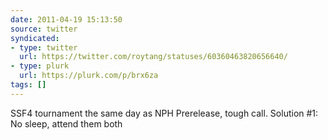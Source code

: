 ```yaml
---
date: 2011-04-19 15:13:50
source: twitter
syndicated:
- type: twitter
  url: https://twitter.com/roytang/statuses/60360463820656640/
- type: plurk
  url: https://plurk.com/p/brx6za
tags: []
---
```


SSF4 tournament the same day as NPH Prerelease, tough call. Solution #1: No sleep, attend them both